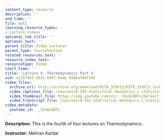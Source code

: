 ```yaml
---
content_type: resource
description: ''
end_time: ''
file: null
learning_resource_types:
- Lecture Videos
optional_tab_title: ''
optional_text: ''
parent_title: Video Lectures
parent_type: CourseSection
related_resources_text: ''
resource_index_text: ''
resourcetype: Video
start_time: ''
title: 'Lecture 4: Thermodynamics Part 4'
uid: e115746f-2632-8d67-b4ab-9d86af807343
video_files:
  archive_url: http://archive.org/download/MIT8.333F13/MIT8_333F13_lec04_300k.mp4
  video_captions_file: /courses/8-333-statistical-mechanics-i-statistical-mechanics-of-particles-fall-2013/b019c56529685b9985fb2f551753aad3_tGxUu5BTc.vtt
  video_thumbnail_file: https://img.youtube.com/vi/__tGxUu5BTc/default.jpg
  video_transcript_file: /courses/8-333-statistical-mechanics-i-statistical-mechanics-of-particles-fall-2013/1f11d9152f17c6dbde332ca436ade743_tGxUu5BTc.pdf
video_metadata:
  youtube_id: __tGxUu5BTc
---
```


**Description:** This is the fourth of four lectures on Thermodynamics.

**Instructor:** Mehran Kardar